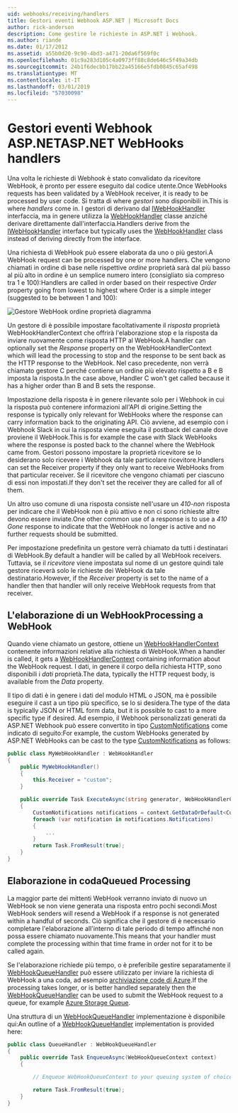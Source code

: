 ```yaml
---
uid: webhooks/receiving/handlers
title: Gestori eventi Webhook ASP.NET | Microsoft Docs
author: rick-anderson
description: Come gestire le richieste in ASP.NET i Webhook.
ms.author: riande
ms.date: 01/17/2012
ms.assetid: a55b0d20-9c90-4bd3-a471-20da6f569f0c
ms.openlocfilehash: 01c9a283d105c4a0973ff88c8de646c5f49a34db
ms.sourcegitcommit: 24b1f6decbb17bb22a45166e5fdb0845c65af498
ms.translationtype: MT
ms.contentlocale: it-IT
ms.lasthandoff: 03/01/2019
ms.locfileid: "57030098"
---
```

# <a name="aspnet-webhooks-handlers"></a><span data-ttu-id="8022e-103">Gestori eventi Webhook ASP.NET</span><span class="sxs-lookup"><span data-stu-id="8022e-103">ASP.NET WebHooks handlers</span></span>

<span data-ttu-id="8022e-104">Una volta le richieste di Webhook è stato convalidato da ricevitore WebHook, è pronto per essere eseguito dal codice utente.</span><span class="sxs-lookup"><span data-stu-id="8022e-104">Once WebHooks requests has been validated by a WebHook receiver, it is ready to be processed by user code.</span></span> <span data-ttu-id="8022e-105">Si tratta di where *gestori* sono disponibili in.</span><span class="sxs-lookup"><span data-stu-id="8022e-105">This is where *handlers* come in.</span></span> <span data-ttu-id="8022e-106">I gestori di derivano dal [IWebHookHandler](https://github.com/aspnet/WebHooks/blob/master/src/Microsoft.AspNet.WebHooks.Receivers/WebHooks/WebHookHandler.cs) interfaccia, ma in genere utilizza la [WebHookHandler](https://github.com/aspnet/WebHooks/blob/master/src/Microsoft.AspNet.WebHooks.Receivers/WebHooks/WebHookHandler.cs) classe anziché derivare direttamente dall'interfaccia.</span><span class="sxs-lookup"><span data-stu-id="8022e-106">Handlers derive from the [IWebHookHandler](https://github.com/aspnet/WebHooks/blob/master/src/Microsoft.AspNet.WebHooks.Receivers/WebHooks/WebHookHandler.cs) interface but typically uses the [WebHookHandler](https://github.com/aspnet/WebHooks/blob/master/src/Microsoft.AspNet.WebHooks.Receivers/WebHooks/WebHookHandler.cs) class instead of deriving directly from the interface.</span></span>

<span data-ttu-id="8022e-107">Una richiesta di WebHook può essere elaborata da uno o più gestori.</span><span class="sxs-lookup"><span data-stu-id="8022e-107">A WebHook request can be processed by one or more handlers.</span></span> <span data-ttu-id="8022e-108">Che vengono chiamati in ordine di base nelle rispettive *ordine* proprietà sarà dal più basso al più alto in ordine è un semplice numero intero (consigliato sia compreso tra 1 e 100):</span><span class="sxs-lookup"><span data-stu-id="8022e-108">Handlers are called in order based on their respective *Order* property going from lowest to highest where Order is a simple integer (suggested to be between 1 and 100):</span></span>

![Gestore WebHook ordine proprietà diagramma](_static/Handlers.png)

<span data-ttu-id="8022e-110">Un gestore di è possibile impostare facoltativamente il *risposta* proprietà WebHookHandlerContext che offrirà l'elaborazione stop e la risposta da inviare nuovamente come risposta HTTP al WebHook.</span><span class="sxs-lookup"><span data-stu-id="8022e-110">A handler can optionally set the *Response* property on the WebHookHandlerContext which will lead the processing to stop and the response to be sent back as the HTTP response to the WebHook.</span></span> <span data-ttu-id="8022e-111">Nel caso precedente, non verrà chiamato gestore C perché contiene un ordine più elevato rispetto a B e B imposta la risposta.</span><span class="sxs-lookup"><span data-stu-id="8022e-111">In the case above, Handler C won't get called because it has a higher order than B and B sets the response.</span></span>

<span data-ttu-id="8022e-112">Impostazione della risposta è in genere rilevante solo per i Webhook in cui la risposta può contenere informazioni all'API di origine.</span><span class="sxs-lookup"><span data-stu-id="8022e-112">Setting the response is typically only relevant for WebHooks where the response can carry information back to the originating API.</span></span> <span data-ttu-id="8022e-113">Ciò avviene, ad esempio con i Webhook Slack in cui la risposta viene eseguita il postback del canale dove proviene il WebHook.</span><span class="sxs-lookup"><span data-stu-id="8022e-113">This is for example the case with Slack WebHooks where the response is posted back to the channel where the WebHook came from.</span></span> <span data-ttu-id="8022e-114">Gestori possono impostare la proprietà ricevitore se lo desiderano solo ricevere i Webhook da tale particolare ricevitore.</span><span class="sxs-lookup"><span data-stu-id="8022e-114">Handlers can set the Receiver property if they only want to receive WebHooks from that particular receiver.</span></span> <span data-ttu-id="8022e-115">Se il ricevitore che vengono chiamati per ciascuno di essi non impostati.</span><span class="sxs-lookup"><span data-stu-id="8022e-115">If they don't set the receiver they are called for all of them.</span></span>

<span data-ttu-id="8022e-116">Un altro uso comune di una risposta consiste nell'usare un *410-non* risposta per indicare che il WebHook non è più attivo e non ci sono richieste altre devono essere inviate.</span><span class="sxs-lookup"><span data-stu-id="8022e-116">One other common use of a response is to use a *410 Gone* response to indicate that the WebHook no longer is active and no further requests should be submitted.</span></span>

<span data-ttu-id="8022e-117">Per impostazione predefinita un gestore verrà chiamato da tutti i destinatari di WebHook.</span><span class="sxs-lookup"><span data-stu-id="8022e-117">By default a handler will be called by all WebHook receivers.</span></span> <span data-ttu-id="8022e-118">Tuttavia, se il *ricevitore* viene impostata sul nome di un gestore quindi tale gestore riceverà solo le richieste dei WebHook da tale destinatario.</span><span class="sxs-lookup"><span data-stu-id="8022e-118">However, if the *Receiver* property is set to the name of a handler then that handler will only receive WebHook requests from that receiver.</span></span>

## <a name="processing-a-webhook"></a><span data-ttu-id="8022e-119">L'elaborazione di un WebHook</span><span class="sxs-lookup"><span data-stu-id="8022e-119">Processing a WebHook</span></span>

<span data-ttu-id="8022e-120">Quando viene chiamato un gestore, ottiene un [WebHookHandlerContext](https://github.com/aspnet/WebHooks/blob/master/src/Microsoft.AspNet.WebHooks.Receivers/WebHooks/WebHookHandlerContext.cs) contenente informazioni relative alla richiesta di WebHook.</span><span class="sxs-lookup"><span data-stu-id="8022e-120">When a handler is called, it gets a [WebHookHandlerContext](https://github.com/aspnet/WebHooks/blob/master/src/Microsoft.AspNet.WebHooks.Receivers/WebHooks/WebHookHandlerContext.cs) containing information about the WebHook request.</span></span> <span data-ttu-id="8022e-121">I dati, in genere il corpo della richiesta HTTP, sono disponibili i *dati* proprietà.</span><span class="sxs-lookup"><span data-stu-id="8022e-121">The data, typically the HTTP request body, is available from the *Data* property.</span></span>

<span data-ttu-id="8022e-122">Il tipo di dati è in genere i dati del modulo HTML o JSON, ma è possibile eseguire il cast a un tipo più specifico, se lo si desidera.</span><span class="sxs-lookup"><span data-stu-id="8022e-122">The type of the data is typically JSON or HTML form data, but it is possible to cast to a more specific type if desired.</span></span> <span data-ttu-id="8022e-123">Ad esempio, il Webhook personalizzati generati da ASP.NET Webhook può essere convertito in tipo [CustomNotifications](https://github.com/aspnet/WebHooks/blob/master/src/Microsoft.AspNet.WebHooks.Receivers.Custom/WebHooks/CustomNotifications.cs) come indicato di seguito:</span><span class="sxs-lookup"><span data-stu-id="8022e-123">For example, the custom WebHooks generated by ASP.NET WebHooks can be cast to the type [CustomNotifications](https://github.com/aspnet/WebHooks/blob/master/src/Microsoft.AspNet.WebHooks.Receivers.Custom/WebHooks/CustomNotifications.cs) as follows:</span></span>

```csharp
public class MyWebHookHandler : WebHookHandler
{
    public MyWebHookHandler()
    {
        this.Receiver = "custom";
    }

    public override Task ExecuteAsync(string generator, WebHookHandlerContext context)
    {
        CustomNotifications notifications = context.GetDataOrDefault<CustomNotifications>();
        foreach (var notification in notifications.Notifications)
        {
            ...
        }
        return Task.FromResult(true);
    }
}
```

  ## <a name="queued-processing"></a><span data-ttu-id="8022e-124">Elaborazione in coda</span><span class="sxs-lookup"><span data-stu-id="8022e-124">Queued Processing</span></span>

<span data-ttu-id="8022e-125">La maggior parte dei mittenti WebHook verranno inviato di nuovo un WebHook se non viene generata una risposta entro pochi secondi.</span><span class="sxs-lookup"><span data-stu-id="8022e-125">Most WebHook senders will resend a WebHook if a response is not generated within a handful of seconds.</span></span> <span data-ttu-id="8022e-126">Ciò significa che il gestore di è necessario completare l'elaborazione all'interno di tale periodo di tempo affinché non possa essere chiamato nuovamente.</span><span class="sxs-lookup"><span data-stu-id="8022e-126">This means that your handler must complete the processing within that time frame in order not for it to be called again.</span></span>

<span data-ttu-id="8022e-127">Se l'elaborazione richiede più tempo, o è preferibile gestire separatamente il [WebHookQueueHandler](https://github.com/aspnet/WebHooks/blob/master/src/Microsoft.AspNet.WebHooks.Receivers/WebHooks/WebHookQueueHandler.cs) può essere utilizzato per inviare la richiesta di WebHook a una coda, ad esempio [archiviazione code di Azure](https://msdn.microsoft.com/library/azure/dd179353.aspx).</span><span class="sxs-lookup"><span data-stu-id="8022e-127">If the processing takes longer, or is better handled separately then the [WebHookQueueHandler](https://github.com/aspnet/WebHooks/blob/master/src/Microsoft.AspNet.WebHooks.Receivers/WebHooks/WebHookQueueHandler.cs) can be used to submit the WebHook request to a queue, for example [Azure Storage Queue](https://msdn.microsoft.com/library/azure/dd179353.aspx).</span></span>

<span data-ttu-id="8022e-128">Una struttura di un [WebHookQueueHandler](https://github.com/aspnet/WebHooks/blob/master/src/Microsoft.AspNet.WebHooks.Receivers/WebHooks/WebHookQueueHandler.cs) implementazione è disponibile qui:</span><span class="sxs-lookup"><span data-stu-id="8022e-128">An outline of a [WebHookQueueHandler](https://github.com/aspnet/WebHooks/blob/master/src/Microsoft.AspNet.WebHooks.Receivers/WebHooks/WebHookQueueHandler.cs) implementation is provided here:</span></span>

```csharp
public class QueueHandler : WebHookQueueHandler
{
    public override Task EnqueueAsync(WebHookQueueContext context)
    {

        // Enqueue WebHookQueueContext to your queuing system of choice

        return Task.FromResult(true);
    }
}
```
